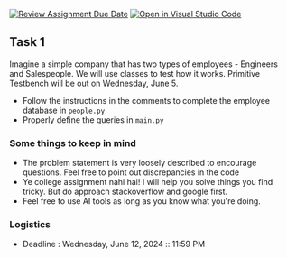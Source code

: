[![Review Assignment Due Date](https://classroom.github.com/assets/deadline-readme-button-24ddc0f5d75046c5622901739e7c5dd533143b0c8e959d652212380cedb1ea36.svg)](https://classroom.github.com/a/uqBVGl72)
[![Open in Visual Studio Code](https://classroom.github.com/assets/open-in-vscode-718a45dd9cf7e7f842a935f5ebbe5719a5e09af4491e668f4dbf3b35d5cca122.svg)](https://classroom.github.com/online_ide?assignment_repo_id=15199337&assignment_repo_type=AssignmentRepo)
## Task 1

Imagine a simple company that has two types of employees - Engineers and Salespeople. We will use classes to test how it works. Primitive Testbench will be out on Wednesday, June 5.

- Follow the instructions in the comments to complete the employee database in `people.py`
- Properly define the queries in `main.py` 

### Some things to keep in mind
- The problem statement is very loosely described to encourage questions. Feel free to point out discrepancies in the code
- Ye college assignment nahi hai! I will help you solve things you find tricky. But do approach stackoverflow and google first.
- Feel free to use AI tools as long as you know what you're doing.

### Logistics
- Deadline : Wednesday, June 12, 2024 :: 11:59 PM



